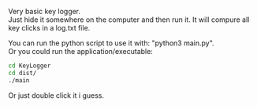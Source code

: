 Very basic key logger.  
Just hide it somewhere on the computer and then run it. It will compure all key clicks in a log.txt file.  


You can run the python script to use it with: "python3 main.py".  
Or you could run the application/executable:  

```bash
cd KeyLogger  
cd dist/  
./main
```
Or just double click it i guess.
